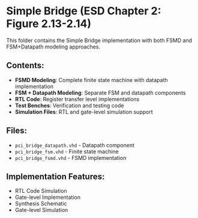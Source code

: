 # Simple Bridge (ESD Chapter 2: Figure 2.13-2.14)

This folder contains the Simple Bridge implementation with both FSMD and FSM+Datapath modeling approaches.

## Contents:
- **FSMD Modeling**: Complete finite state machine with datapath implementation
- **FSM + Datapath Modeling**: Separate FSM and datapath components
- **RTL Code**: Register transfer level implementations
- **Test Benches**: Verification and testing code
- **Simulation Files**: RTL and gate-level simulation support

## Files:
- `pci_bridge_datapath.vhd` - Datapath component
- `pci_bridge_fsm.vhd` - Finite state machine
- `pci_bridge_fsmd.vhd` - FSMD implementation

## Implementation Features:
- RTL Code Simulation
- Gate-level Implementation
- Synthesis Schematic
- Gate-level Simulation